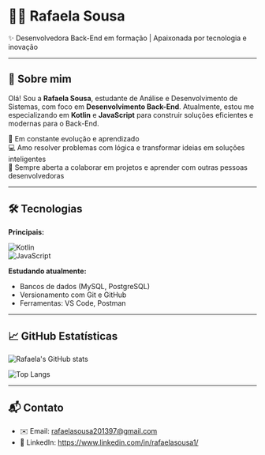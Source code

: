 





# 👩‍💻 Rafaela Sousa

✨ Desenvolvedora Back-End em formação | Apaixonada por tecnologia e inovação

---

## 🌱 Sobre mim

Olá! Sou a **Rafaela Sousa**, estudante de Análise e Desenvolvimento de Sistemas, com foco em **Desenvolvimento Back-End**. Atualmente, estou me especializando em **Kotlin** e **JavaScript** para construir soluções eficientes e modernas para o Back-End.

🚀 Em constante evolução e aprendizado  
💻 Amo resolver problemas com lógica e transformar ideias em soluções inteligentes  
🤝 Sempre aberta a colaborar em projetos e aprender com outras pessoas desenvolvedoras

---

## 🛠️ Tecnologias

**Principais:**

![Kotlin](https://img.shields.io/badge/Kotlin-7F52FF?style=for-the-badge&logo=kotlin&logoColor=white)  
![JavaScript](https://img.shields.io/badge/JavaScript-F7DF1E?style=for-the-badge&logo=javascript&logoColor=black)

**Estudando atualmente:**

- Bancos de dados (MySQL, PostgreSQL)  
- Versionamento com Git e GitHub  
- Ferramentas: VS Code, Postman

---

## 📈 GitHub Estatísticas

![Rafaela's GitHub stats](https://github-readme-stats.vercel.app/api?username=rafaelasousa&show_icons=true&count_private=true&hide=issues&theme=radical&custom_title=Estatísticas%20do%20GitHub)

![Top Langs](https://github-readme-stats.vercel.app/api/top-langs/?username=rafaelasousa&layout=compact&theme=radical)

---

## 📬 Contato

- ✉️ Email: rafaelasousa201397@gmail.com  
- 💼 LinkedIn: https://www.linkedin.com/in/rafaelasousa1/
